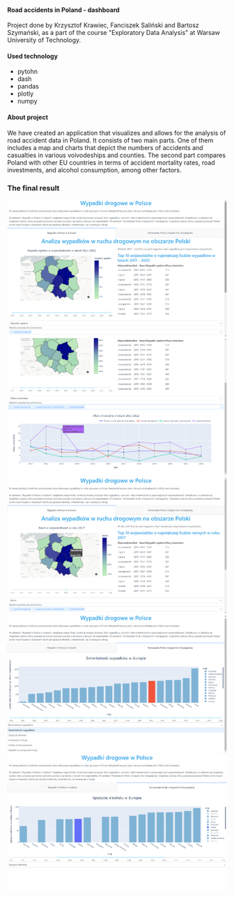 #### Road accidents in Poland - dashboard

Project done by Krzysztof Krawiec, Fanciszek Saliński and Bartosz Szymański, as a part of the course "Exploratory Data Analysis" at Warsaw University of Technology.

#### Used technology
- pytohn
- dash
- pandas
- plotly
- numpy
  
#### About project

We have created an application that visualizes and allows for the analysis of road accident data in Poland. It consists of two main parts. One of them includes a map and charts that depict the numbers of accidents and casualties in various voivodeships and counties. The second part compares Poland with other EU countries in terms of accident mortality rates, road investments, and alcohol consumption, among other factors.

### The final result

![Wygląd aplikacji](./img/app4.png)
![Wygląd aplikacji](./img/app5.png)
![Wygląd aplikacji](./img/app3.png)
![Wygląd aplikacji](./img/app2.png)
![Wygląd aplikacji](./img/app1.png)
